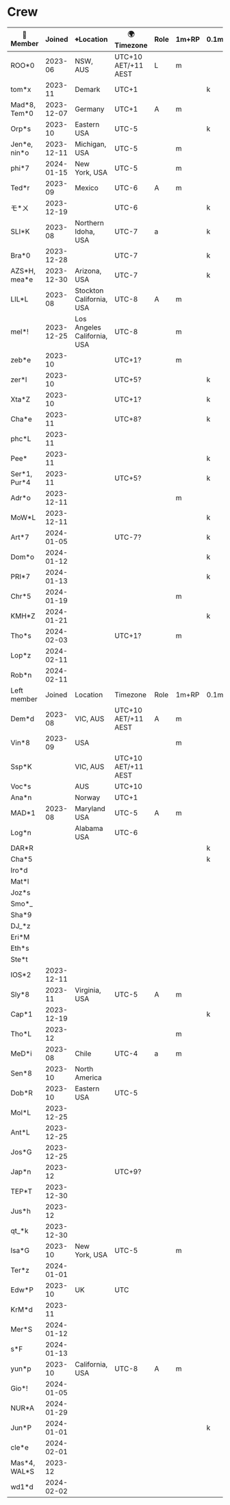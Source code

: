 # Crew

|&#x1F464;Member|Joined|&#x2316;Location|&#x1F30D;Timezone|Role|1m+RP|0.1m+PD|🔶WEC|
|--|--|--|--|--|--|--|--|
|ROO*0|2023-06|NSW, AUS|UTC+10 AET/+11 AEST|L|m||W|
|tom*x|2023-11|Demark|UTC+1|||k|W|
|Mad*8, Tem\*0|2023-12-07|Germany|UTC+1|A|m|
|Orp*s|2023-10|Eastern USA|UTC-5|||k|
|Jen*e, nin\*o|2023-12-11|Michigan, USA|UTC-5||m||W|
|phi*7|2024-01-15|New York, USA|UTC-5||m|
|Ted*r|2023-09|Mexico|UTC-6|A|m|
|モ*ㄨ|2023-12-19||UTC-6|||k|W|
|SLI*K|2023-08|Northern Idoha, USA|UTC-7|a||k|
|Bra*0|2023-12-28||UTC-7|||k|
|AZS*H, mea\*e|2023-12-30|Arizona, USA|UTC-7|||k|
|LIL*L|2023-08|Stockton California, USA|UTC-8|A|m||W|
|mel*!|2023-12-25|Los Angeles California, USA|UTC-8||m||
|zeb*e|2023-10||UTC+1?||m||W|
|zer*l|2023-10||UTC+5?|||k|W|
|Xta*Z|2023-10||UTC+1?|||k|
|Cha*e|2023-11||UTC+8?|||k|
|phc*L|2023-11||
|Pee*|2023-11|||||k|
|Ser*1, Pur\*4|2023-11||UTC+5?|||k|W|
|Adr*o|2023-12-11||||m||
|MoW*L|2023-12-11|||||k|
|Art*7|2024-01-05||UTC-7?|||k|
|Dom*o|2024-01-12|||||k|W|
|PRI*7|2024-01-13|||||k|W|
|Chr*5|2024-01-19||||m||W|
|KMH*Z|2024-01-21|||||k|W|
|Tho*s|2024-02-03||UTC+1?||m|
|Lop*z|2024-02-11|
|Rob*n|2024-02-11|
|Left member|Joined|Location|Timezone|Role|1m+RP|0.1m+PD|
|Dem*d|2023-08|VIC, AUS|UTC+10 AET/+11 AEST|A|m|
|Vin*8|2023-09|USA|||m|
|Ssp*K||VIC, AUS|UTC+10 AET/+11 AEST|
|Voc*s||AUS|UTC+10|
|Ana*n||Norway|UTC+1|
|MAD*1|2023-08|Maryland USA|UTC-5|A|m|
|Log*n||Alabama USA|UTC-6|
|DAR*R||||||k|
|Cha*5||||||k|
|Iro*d|||
|Mat*l|||
|Joz*s|||
|Smo*_|||
|Sha*9|||
|DJ_*z|||
|Eri*M|||
|Eth*s|||
|Ste*t|||
|IOS*2|2023-12-11|||
|Sly*8|2023-11|Virginia, USA|UTC-5|A|m|
|Cap*1|2023-12-19|||||k|
|Tho*L|2023-12||||m|
|MeD*i|2023-08|Chile|UTC-4|a|m|
|Sen*8|2023-10|North America||
|Dob*R|2023-10|Eastern USA|UTC-5|
|Mol*L|2023-12-25|
|Ant*L|2023-12-25|
|Jos*G|2023-12-25|
|Jap*n|2023-12||UTC+9?|
|TEP*T|2023-12-30|
|Jus*h|2023-12|||
|qt_*k|2023-12-30|
|Isa*G|2023-10|New York, USA|UTC-5||m|
|Ter*z|2024-01-01|
|Edw*P|2023-10|UK|UTC|
|KrM*d|2023-11||
|Mer*S|2024-01-12|
|s*F|2024-01-13|
|yun*p|2023-10|California, USA|UTC-8|A|m|
|Gio*!|2024-01-05|
|NUR*A|2024-01-29|
|Jun*P|2024-01-01|||||k|
|cle*e|2024-02-01|
|Mas\*4, WAL\*S|2023-12||||||W|
|wd1*d|2024-02-02|
